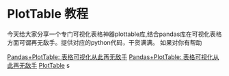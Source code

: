 # PlotTable 教程

<show-structure depth="2"/>


今天给大家分享一个专门可视化表格神器plottable库,结合pandas库在可视化表格方面可谓再无敌手。提供对应的python代码，干货满满。 如果对你有帮助


<seealso>
<category ref="ref_docs">
    <a href="https://mp.weixin.qq.com/s/IpgGrd_fRbLOc5z4blAq4Q">Pandas+PlotTable: 表格可视化从此再无敌手</a>
    <a href="https://mp.weixin.qq.com/s/CqGQ_Gt9hfxWbFj3QoYGpA">Pandas+PlotTable: 表格可视化从此再无敌手</a>
</category>
<category ref="ref_github">
    <a href="https://github.com/znstrider/plottable">PlotTable</a>
</category>
<category ref="ref_issues"></category>
<category ref="ref_hf"></category>
<category ref="ref_ms"></category>
</seealso>s